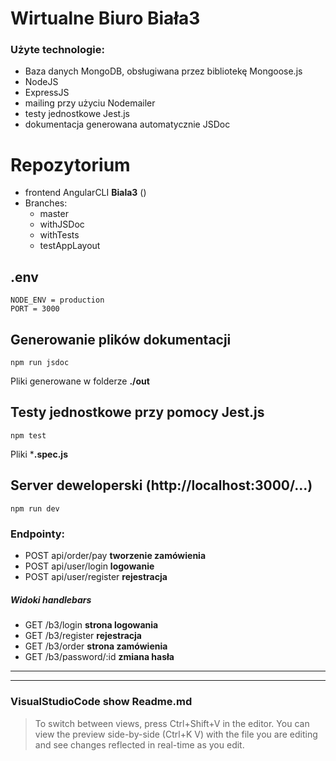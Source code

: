 # Wirtualne Biuro Biała3 

### Użyte technologie:
- Baza danych MongoDB, obsługiwana przez bibliotekę Mongoose.js
- NodeJS
- ExpressJS
- mailing przy użyciu Nodemailer
- testy jednostkowe Jest.js
- dokumentacja generowana automatycznie JSDoc


# Repozytorium
- frontend AngularCLI **Biala3** ()
- Branches:
    - master
    - withJSDoc
    - withTests
    - testAppLayout

## .env
```env
NODE_ENV = production
PORT = 3000

```


## Generowanie plików dokumentacji

```properties
npm run jsdoc
```

Pliki generowane w folderze **./out**

## Testy jednostkowe przy pomocy Jest.js

```properties
npm test
```
Pliki   ***.spec.js**

## Server deweloperski (http://localhost:3000/...)

```properties
npm run dev
```
##### 
### Endpointy:
- POST api/order/pay    **tworzenie zamówienia**
- POST  api/user/login     **logowanie** 
- POST  api/user/register    **rejestracja**
##### Widoki handlebars
- GET  /b3/login    **strona logowania**
- GET  /b3/register    **rejestracja**
- GET  /b3/order    **strona zamówienia**
- GET  /b3/password/:id    **zmiana hasła**

-------------
-------------

### VisualStudioCode show Readme.md


>To switch between views, press Ctrl+Shift+V in the editor. You can view the preview side-by-side (Ctrl+K V) with the file you are editing and see changes reflected in real-time as you edit.